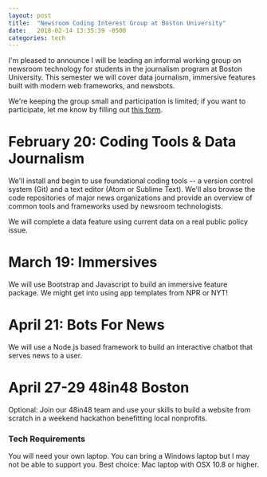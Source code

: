 ```yaml
---
layout: post
title:  "Newsroom Coding Interest Group at Boston University"
date:   2018-02-14 13:35:39 -0500
categories: tech
---
```


I'm pleased to announce I will be leading an informal working group on newsroom
technology for students in the journalism program at Boston University.
This semester we will cover data journalism, immersive features built
with modern web frameworks, and newsbots.

We're keeping the group small and participation is limited; if you want
to participate, let me know by filling out [this form](https://docs.google.com/forms/d/e/1FAIpQLSfhC6QR9eTbg1G0t2K-DJDVaB5XS2i4PAMpmhyzcZWhq-QbYA/viewform?usp=sf_link).

# February 20: Coding Tools & Data Journalism

We'll install and begin to use foundational coding tools -- a version control
system (Git) and a text editor (Atom or Sublime Text). We'll also browse
the code repositories of major news organizations and provide an overview of
common tools and frameworks used by newsroom technologists.

We will complete a data feature using current data on a real public policy
issue.

# March 19: Immersives

We will use Bootstrap and Javascript to build an immersive feature package.
We might get into using app templates from NPR or NYT!

# April 21: Bots For News

We will use a Node.js based framework to build an interactive chatbot that serves
news to a user.

# April 27-29 48in48 Boston

Optional: Join our 48in48 team and use your skills to build a website from scratch in a weekend hackathon benefitting local nonprofits.

### Tech Requirements

You will need your own laptop. You can bring a Windows laptop but I may not be
able to support you. Best choice: Mac laptop with OSX 10.8 or higher.  
